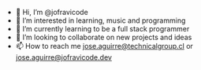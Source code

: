 - 👋 Hi, I’m @jofravicode
- 👀 I’m interested in learning, music and programming
- 🌱 I’m currently learning to be a full stack programmer
- 💞️ I’m looking to collaborate on new projects and ideas
- 📫 How to reach me jose.aguirre@technicalgroup.cl or jose.aguirre@jofravicode.dev

<!---
jofraviman/jofraviman is a ✨ special ✨ repository because its `README.md` (this file) appears on your GitHub profile.
You can click the Preview link to take a look at your changes.
--->
